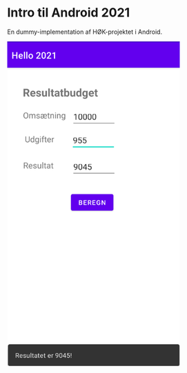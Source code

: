 # Intro til Android 2021

En dummy-implementation af HØK-projektet i Android.

<img src="https://github.com/andracs/Hello-2021-Hello-Hoek/blob/master/app/src/docs/screenshot.png" alt="drawing" width=400/>
